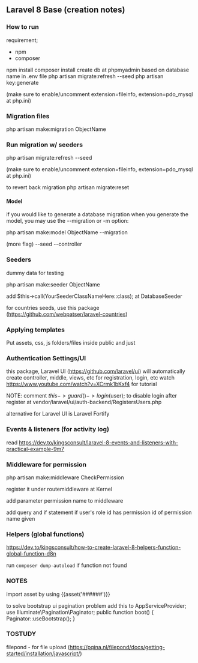## Laravel 8 Base (creation notes)

### How to run

requirement;
- npm
- composer

npm install
composer install
create db at phpmyadmin based on database name in .env file
php artisan migrate:refresh --seed
php artisan key:generate

(make sure to enable/uncomment extension=fileinfo, extension=pdo_mysql at php.ini)

### Migration files
php artisan make:migration ObjectName

### Run migration w/ seeders
php artisan migrate:refresh --seed

(make sure to enable/uncomment extension=fileinfo, extension=pdo_mysql at php.ini)

to revert back migration
php artisan migrate:reset 

#### Model
if you would like to generate a database migration when you generate the model, you may use the --migration or -m option:

php artisan make:model ObjectName --migration

(more flag)
--seed
--controller

### Seeders
dummy data for testing

php artisan make:seeder ObjectName

add $this->call(YourSeederClassNameHere::class); at DatabaseSeeder

for countries seeds, use this package (https://github.com/webpatser/laravel-countries)

### Applying templates
Put assets, css, js folders/files inside public and just 

### Authentication Settings/UI

this package, Laravel UI (https://github.com/laravel/ui) will automatically create controller, middle, views, etc for registration, login, etc
watch https://www.youtube.com/watch?v=XCrmk1bKxf4 for tutorial

NOTE: comment $this->guard()->login($user); to disable login after register at vendor/laravel/ui/auth-backend/RegistersUsers.php 

alternative for Laravel UI is Laravel Fortify

### Events & listeners (for activity log)

read https://dev.to/kingsconsult/laravel-8-events-and-listeners-with-practical-example-9m7

### Middleware for permission

php artisan make:middleware CheckPermission

register it under routemiddleware at Kernel

add parameter permission name to middleware

add query and if statement if user's role id has permission id of permission name given 

### Helpers (global functions)

https://dev.to/kingsconsult/how-to-create-laravel-8-helpers-function-global-function-d8n

run `composer dump-autoload` if function not found

### NOTES
import asset by using {{asset('######')}}

to solve bootstrap ui pagination problem add this to AppServiceProvider;
use Illuminate\Pagination\Paginator;
public function boot()
{
     Paginator::useBootstrap();
}

### TOSTUDY
filepond - for file upload (https://pqina.nl/filepond/docs/getting-started/installation/javascript/)
